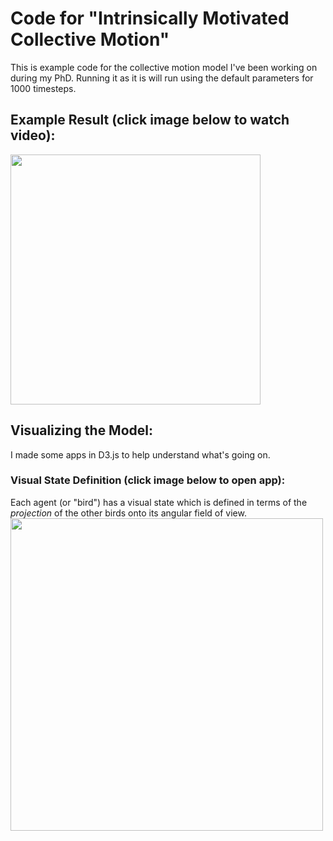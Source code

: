 # Code for "Intrinsically Motivated Collective Motion"
This is example code for the collective motion model I've been working on during my PhD. Running it as it is will run using the default parameters for 1000 timesteps.

## Example Result (click image below to watch video):
<a href="http://www.henrycharlesworth.com/fileStorage/N=50_treeSearch.mp4"><img src="http://www.henrycharlesworth.com/fileStorage/typicalResult.png" width="400"/></a>

## Visualizing the Model:
I made some apps in D3.js to help understand what's going on.
### Visual State Definition (click image below to open app):
Each agent (or "bird") has a visual state which is defined in terms of the <i>projection</i> of the other birds onto its angular field of view.
<a href="https://henrycharlesworth.com/IntrinsicallyMotivatedCollectiveMotion/Visualizations/visState.html"><img src="https://www.henrycharlesworth.com/fileStorage/visStatePreview.png" width="500" /> </a>
